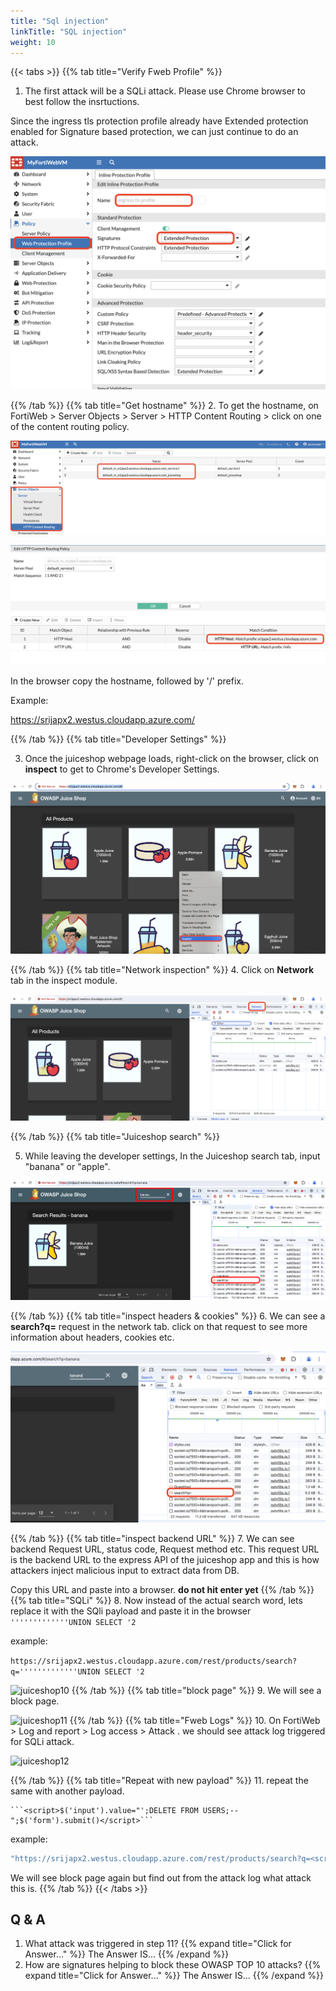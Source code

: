 ```yaml
---
title: "Sql injection"
linkTitle: "SQL injection"
weight: 10
---
```


{{< tabs >}}
{{% tab title="Verify Fweb Profile" %}}

1. The first attack will be a SQLi attack. Please use Chrome browser to best follow the insrtuctions. 


Since the ingress tls protection profile already have Extended protection enabled for Signature based protection, we can just continue to do an attack. 

![juiceshop3](../images/ingressprofile.png)

{{% /tab %}}
{{% tab title="Get hostname" %}}
2. To get the hostname, on FortiWeb > Server Objects > Server > HTTP Content Routing > click on one of the content routing policy.

![juiceshop4](../images/cr.png)

![juiceshop5](../images/cr2.png)

In the browser copy the hostname, followed by '/' prefix. 

Example:

https://srijapx2.westus.cloudapp.azure.com/ 

{{% /tab %}}
{{% tab title="Developer Settings" %}}

3. Once the juiceshop webpage loads, right-click on the browser, click on **inspect** to get to Chrome's Developer Settings. 

![juiceshop6](../images/inspect.png)

{{% /tab %}}
{{% tab title="Network inspection" %}}
4. Click on **Network** tab in the inspect module.

![juiceshop7](../images/network.png)

{{% /tab %}}
{{% tab title="Juiceshop search" %}}

5. While leaving the developer settings, In the Juiceshop search tab, input "banana" or "apple".

![juiceshop8](../images/banana.png)

{{% /tab %}}
{{% tab title="inspect headers & cookies" %}}
6. We can see a **search?q=** request in the network tab. click on that request to see more information about headers, cookies etc.

![juiceshop9](../images/search.png)

{{% /tab %}}
{{% tab title="inspect backend URL" %}}
7. We can see backend Request URL, status code, Request method etc. This request URL is the backend URL to the express API of the juiceshop app and this is how attackers inject malicious input to extract data from DB.

Copy this URL and paste into a browser. **do not hit enter yet**
{{% /tab %}}
{{% tab title="SQLi" %}}
8. Now instead of the actual search word, lets replace it with the SQli payload and paste it in the browser ```'''''''''''''UNION SELECT '2```

example:

```https://srijapx2.westus.cloudapp.azure.com/rest/products/search?q='''''''''''''UNION SELECT '2```

![juiceshop10](../images/browser.png)
{{% /tab %}}
{{% tab title="block page" %}}
9. We will see a block page.

![juiceshop11](../images/block.png)
{{% /tab %}}
{{% tab title="Fweb Logs" %}}
10. On FortiWeb > Log and report > Log access > Attack . we should see attack log triggered for SQLi attack.

![juiceshop12](../images/sqli.png)

{{% /tab %}}
{{% tab title="Repeat with new payload" %}}
11. repeat the same with another payload. 

    ```<script>$('input').value="';DELETE FROM USERS;--";$('form').submit()</script>```

example:

```bash
"https://srijapx2.westus.cloudapp.azure.com/rest/products/search?q=<script>$('input').value="';DELETE FROM USERS;--";$('form').submit()</script>"
```

We will see block page again but find out from the attack log what attack this is. 
{{% /tab %}}
{{< /tabs >}}

## Q & A

1. What attack was triggered in step 11?
{{% expand title="Click for Answer..." %}}
    The Answer IS...
{{% /expand %}}
2. How are signatures helping to block these OWASP TOP 10 attacks?
{{% expand title="Click for Answer..." %}}
    The Answer IS...
{{% /expand %}}
